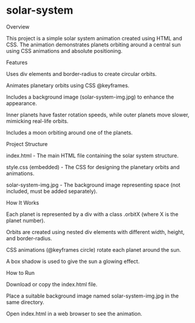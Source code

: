 # solar-system
Overview

This project is a simple solar system animation created using HTML and CSS. The animation demonstrates planets orbiting around a central sun using CSS animations and absolute positioning.


Features

Uses div elements and border-radius to create circular orbits.

Animates planetary orbits using CSS @keyframes.

Includes a background image (solar-system-img.jpg) to enhance the appearance.

Inner planets have faster rotation speeds, while outer planets move slower, mimicking real-life orbits.

Includes a moon orbiting around one of the planets.

Project Structure

index.html - The main HTML file containing the solar system structure.

style.css (embedded) - The CSS for designing the planetary orbits and animations.

solar-system-img.jpg - The background image representing space (not included, must be added separately).

How It Works

Each planet is represented by a div with a class .orbitX (where X is the planet number).

Orbits are created using nested div elements with different width, height, and border-radius.

CSS animations (@keyframes circle) rotate each planet around the sun.

A box shadow is used to give the sun a glowing effect.

How to Run

Download or copy the index.html file.

Place a suitable background image named solar-system-img.jpg in the same directory.

Open index.html in a web browser to see the animation.

